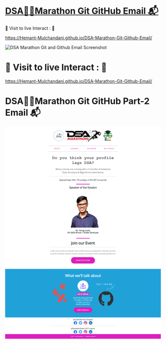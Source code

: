 # [DSA🏃‍♂️Marathon Git GitHub Email 📬](https://hemant-mulchandani.github.io/DSA-Marathon-Git-Github-Email/)

  📌 Visit to live Interact : 🔗

  https://Hemant-Mulchandani.github.io/DSA-Marathon-Git-Github-Email/ 
  
  ![DSA Marathon Git and Github Email Screenshot](https://user-images.githubusercontent.com/89768465/195782316-3f4f10c9-d811-4129-85dd-9f4273fbbcfa.png)

  <!---
  ![Mail Capture](DSA%20Marathon%20Git%20and%20Github%20Mail%20Capture.png) 
  -->  

# 📌 Visit to live Interact : 🔗

 https://Hemant-Mulchandani.github.io/DSA-Marathon-Git-Github-Email/ 


# DSA🏃‍♂️Marathon Git GitHub Part-2 Email 📬

![Mail Capture](DSA-Marathon-Git-Github-Part-2-Mail/DSA%20Marathon%20Git%20%26%20Github%20%23Session_2%20Mail%20Capture.png)
